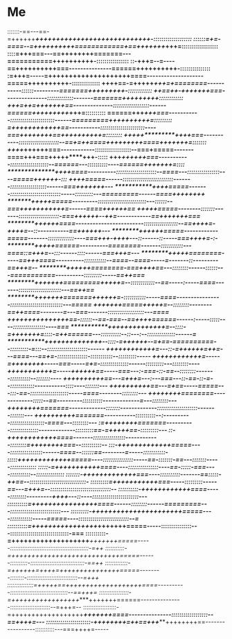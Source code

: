 # Me
:::::::-==---==-=++++++******************++++++++++++++++++++++++++***********++-:::::::::::::::::::
::::::=+=-====--=++**********************++++++++============+==+++++++*******+++=::::::::::::::::::
::::=+++===---==+++**********************+++++=======---===========+++++++******+++-::::::::::::::::
::-+++=--=----==++++******************++++++===---------------======+++++++******+++-:::::::::::::::
:=+++=-----=++++++********++++++++++++++====--------------------=====+++++++******+++-::::::::::::::
++++==-=+++++************+++=+========-----------::::::---------=======++++++*******+++-::::::::::::
++==++-++++*************+++===---------------:::::::::::::-------=======++++++*******+++::::::::::::
+++=++=+++************++++==--------------::::::::::::::::::------======+++++++++*****+++=::::::::::
======+++************+++===-----------::::::::::::::::::::::------=========++++++++*****++=:::::::::
=+++++++***********+++++==-----------::::::::::::::::::::::----===++++++++==++++++++*****++=::::::::
+++++*************++++===-----------::::::::::::::::::::--==+=++====+++++++++====+++++****++=:::::::
++++***********++++++===------------::::::::::::::::::--===+=====-------====+++===+++++****+++-:::::
+++***********++++++===-----------:::::::::::::::::::--======---::::::::::----======+++++****++=::::
**************++++====----------::::::::::::::::::::--====---::::::::::::::::----=====+++****+++-:::
************++++=====------:::::::::::::::::::::::::-------::::::::::::::::::------===++++****+++---
***********++++=====-------:::::::::::::::::::::::::-----:::::::::---=========------====+++****+++++
**********+++++=====---------::::::::::::::::::::::::---::::::--===+++++++++++=------====+++***+++==
*********+++++=====--------:::::::-------::::::::::::::::::::-===++++++--++=------------==+++++++===
********++++++====------------------------:::::::::::::::::--==++++=-++++=--::-----------==++++++---
********++++++=====------------=====-------:::::::::::::----===+++-++++---::------::-----===++++=-:-
********+++++======----------========-------:::::::::::---====::=+++=--:::------::::------===+++=---
********+++++========-----==+++====----------:::::::::::--====--====-----=-------::---------==+++=--
********++++++========-===++++==---::::::::------::::::---===========----------:::::::::-----==++===
********+++++++=========+++++=--::::::::::::--==-----:-----====-------:::::::::::::::::::::---==++==
********+++++++=======++++++=-:::::::::::-----====----------------::::::::::::::::::::::::::---=====
*********+++++++=====+++++=--::::::::--------==++====--------=---===-------::::::::::::::::::---====
**********+++++++++++++++==-::::::--==-===--==++++======------:-----:::::----::::::::::::::::----===
***********++++++++++++++=--::::-=+++++++=::::-=++======---::::::::::--::---:--::::::::::::::------=
***********++++++++++++++--::::-=++++++--=+==-==========--:::::::::-=:::--::::::::::::::::::::------
************++++++++++++=---::-=++++++=++=---====---==+=-:::::::::::::::-:::::::::::--:::::::::-----
************++++++++++++=-----=++++++++-----===-----=+=-::::::::::::::------:::::::::---::::::::----
*************+++++++++++=-----++++++==-----===---:-===-::-==--::::::::-------::::::::::--:::::::----
**************++++++++++==---=+++=---:---===---::-==-::-=--::::::::::::-----------::::----:::::::---
**************++++++++++==---=+==-----=====---:::-==-:::::::::::::::::::-----====--------::::::::---
***************++++++++========-------------:::::--==---------::::::::::-------------=---::::::::---
***************++++++++=======-------------:::::::-------------::::::::::::::::::::-------:::::::---
+++*************+++++++=======-----------::::::::::--:----------:::::::::::::::::-====---::::::::---
:=++*************++++++=======----------::::::::::::::-------------:::::::::==-=+++++==-:::::::::---
::-+++************+++++++++====-------::::::::::::::::------------::::::::=++++++++===--::::::::::--
:::-+++************++++++++++=====----::::::::::::::::------====--::::::==--------=-----:::::::::::-
:::::+++************++++++++++=====----:::::::::::::::-----==-:::::::-==---:::::::-----:::::::::::::
:::::-=++*************+++++++++====----:::::::::::::::----==-:::::-===----::::::::::--::::::::::::::
:::::::-+++************++++++++++===----::::::::::-------==:::::-++==--::::::::::::::::::::::::::::-
:::::::::=+++*************++++++++===-----:::::::::-----==---=+++=--::::::::::::::::::::::::::::::--
::::::::::-+++************+++++++++====-----::::::::---------++++---::----:::::::::::::::::::::::---
::::::::::=++****++++++*****++++++++====------::::::::------=========---:::::::::::::::::::::::::---
:::::::::-+++*+++++++++*****++++++++++=====----:::::::::::-----=====----:::::::::::::::::::::::::--=
::::::::::=++++++++++++++++*****+++++++=====-----:::::::::::::::---:::::::::::::::::::::::::::::-===
::::::::::-=+++++++++++++++++++***+++++++=====-----:::::::::::::::::::::::::::::::::::::::::::::-=++
:::::::::::-=++++++++++++++++++++**+++++++=====------::::::::::-:::::::::::::::::::::::::::::::-==++
:::::::::::::-=++++++=++++=+++++++++*++++++=====--------::::::::-:::::::::::::::::::::::::::::--=+++
:::::::::::::::=+++++==+++++++++++++***++++++====----------:::::::::::::::::::::::::::::::::--==+++=
:::::::::::::::::-=+++++++++++++++++****+++++++======---------------:::::::::::::::::::::::--=+++=--
:::::::::::::::::::-=++++++++++++++++++*****+++++++====---------------::::::::::::::::::--==++++=---
::::::::::::::::::::::-++++**++++=++==+++*****++++++++==-----------------:::::::::::---===++++=-----

